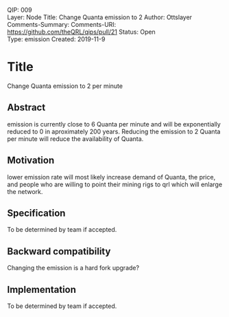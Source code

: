   QIP: 009  
	Layer: Node
	Title: Change Quanta emission to 2
	Author: Ottslayer
	Comments-Summary: 
	Comments-URI: https://github.com/theQRL/qips/pull/21
	Status: Open  
	Type: emission
	Created: 2019-11-9

# Title

Change Quanta emission to 2 per minute

## Abstract

emission is currently close to 6 Quanta per minute and will be exponentially reduced to 0 in aproximately 200 years. Reducing the emission to 2 Quanta per minute will reduce the availability of Quanta.


## Motivation

lower emission rate will most likely increase demand of Quanta, the price, and people who are willing to point their mining rigs to qrl which will enlarge the network.


## Specification

To be determined by team if accepted.


## Backward compatibility

Changing the emission is a hard fork upgrade? 


## Implementation

To be determined by team if accepted.
